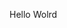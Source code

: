 Hello Wolrd










































































































































































































































































































































































































































































































































































































































































































































































































































































































































































